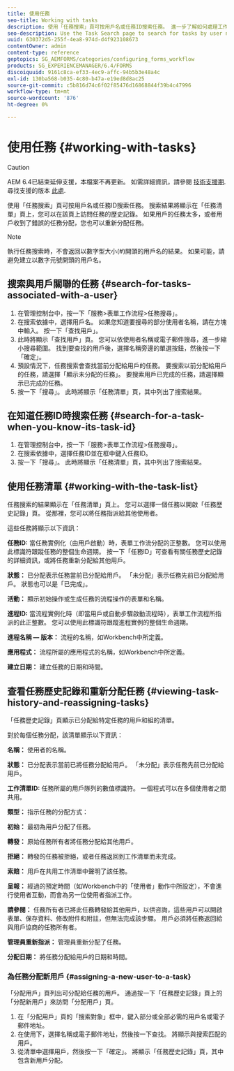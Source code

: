 ```yaml
---
title: 使用任務
seo-title: Working with tasks
description: 使用「任務搜索」頁可按用戶名或任務ID搜索任務。 進一步了解如何處理工作。
seo-description: Use the Task Search page to search for tasks by user name or task ID. Learn more about working with tasks.
uuid: 630372d5-255f-4ea8-974d-d4f923108673
contentOwner: admin
content-type: reference
geptopics: SG_AEMFORMS/categories/configuring_forms_workflow
products: SG_EXPERIENCEMANAGER/6.4/FORMS
discoiquuid: 9161c8ca-ef33-4ec9-affc-94b5b3e48a4c
exl-id: 130ba568-b035-4c80-b47a-e19ed8d8ac25
source-git-commit: c5b816d74c6f02f85476d16868844f39b4c47996
workflow-type: tm+mt
source-wordcount: '876'
ht-degree: 0%

---
```


# 使用任務 {#working-with-tasks}

>[!CAUTION]
>
>AEM 6.4已結束延伸支援，本檔案不再更新。 如需詳細資訊，請參閱 [技術支援期](https://helpx.adobe.com//tw/support/programs/eol-matrix.html). 尋找支援的版本 [此處](https://experienceleague.adobe.com/docs/).

使用「任務搜索」頁可按用戶名或任務ID搜索任務。 搜索結果將顯示在「任務清單」頁上，您可以在該頁上訪問任務的歷史記錄。 如果用戶的任務太多，或者用戶收到了錯誤的任務分配，您也可以重新分配任務。

>[!NOTE]
>
>執行任務搜索時，不會返回以數字型大小(#)開頭的用戶名的結果。 如果可能，請避免建立以數字元號開頭的用戶名。

## 搜索與用戶關聯的任務 {#search-for-tasks-associated-with-a-user}

1. 在管理控制台中，按一下「服務>表單工作流程>任務搜尋」。
1. 在搜索依據中，選擇用戶名。 如果您知道要搜尋的部分使用者名稱，請在方塊中輸入。 按一下「查找用戶」。
1. 此時將顯示「查找用戶」頁。 您可以依使用者名稱或電子郵件搜尋，進一步縮小搜尋範圍。 找到要查找的用戶後，選擇名稱旁邊的單選按鈕，然後按一下「確定」。
1. 預設情況下，任務搜索會查找當前分配給用戶的任務。 要搜索以前分配給用戶的任務，請選擇「顯示未分配的任務」。 要搜索用戶已完成的任務，請選擇顯示已完成的任務。
1. 按一下「搜尋」。 此時將顯示「任務清單」頁，其中列出了搜索結果。

## 在知道任務ID時搜索任務 {#search-for-a-task-when-you-know-its-task-id}

1. 在管理控制台中，按一下「服務>表單工作流程>任務搜尋」。
1. 在搜索依據中，選擇任務ID並在框中鍵入任務ID。
1. 按一下「搜尋」。 此時將顯示「任務清單」頁，其中列出了搜索結果。

## 使用任務清單 {#working-with-the-task-list}

任務搜索的結果顯示在「任務清單」頁上。 您可以選擇一個任務以開啟「任務歷史記錄」頁。 從那裡，您可以將任務指派給其他使用者。

這些任務將顯示以下資訊：

**任務ID:** 當任務實例化（由用戶啟動）時，表單工作流分配的正整數。 您可以使用此標識符跟蹤任務的整個生命週期。 按一下「任務ID」可查看有關任務歷史記錄的詳細資訊，或將任務重新分配給其他用戶。

**狀態：** 已分配表示任務當前已分配給用戶。 「未分配」表示任務先前已分配給用戶。 狀態也可以是「已完成」。

**活動：** 顯示初始操作或生成任務的流程操作的表單和名稱。

**進程ID:** 當流程實例化時（即當用戶或自動步驟啟動流程時），表單工作流程所指派的此正整數。 您可以使用此標識符跟蹤進程實例的整個生命週期。

**進程名稱 — 版本：** 流程的名稱，如Workbench中所定義。

**應用程式：** 流程所屬的應用程式的名稱，如Workbench中所定義。

**建立日期：** 建立任務的日期和時間。

## 查看任務歷史記錄和重新分配任務 {#viewing-task-history-and-reassigning-tasks}

「任務歷史記錄」頁顯示已分配給特定任務的用戶和組的清單。

對於每個任務分配，該清單顯示以下資訊：

**名稱：** 使用者的名稱。

**狀態：** 已分配表示當前已將任務分配給用戶。 「未分配」表示任務先前已分配給用戶。

**工作清單ID:** 任務所屬的用戶隊列的數值標識符。 一個程式可以在多個使用者之間共用。

**類型：** 指示任務的分配方式：

**初始：** 最初為用戶分配了任務。

**轉發：** 原始任務所有者將任務分配給其他用戶。

**拒絕：** 轉發的任務被拒絕，或者任務返回到工作清單而未完成。

**索賠：** 用戶在共用工作清單中聲明了該任務。

**呈報：** 經過的預定時間（如Workbench中的「使用者」動作中所設定），不會進行使用者互動，而會為另一位使用者指派工作。

**請參閱：** 任務所有者已將此任務轉發給其他用戶，以供咨詢，這些用戶可以開啟表單、保存資料、修改附件和附註，但無法完成該步驟。 用戶必須將任務返回給與用戶協商的任務所有者。

**管理員重新指派：** 管理員重新分配了任務。

**分配日期：** 將任務分配給用戶的日期和時間。

### 為任務分配新用戶 {#assigning-a-new-user-to-a-task}

「分配用戶」頁列出可分配給任務的用戶。 通過按一下「任務歷史記錄」頁上的「分配新用戶」來訪問「分配用戶」頁。

1. 在「分配用戶」頁的「搜索對象」框中，鍵入部分或全部必需的用戶名或電子郵件地址。
1. 在使用下，選擇名稱或電子郵件地址，然後按一下查找。 將顯示與搜索匹配的用戶。
1. 從清單中選擇用戶，然後按一下「確定」。 將顯示「任務歷史記錄」頁，其中包含新用戶分配。

